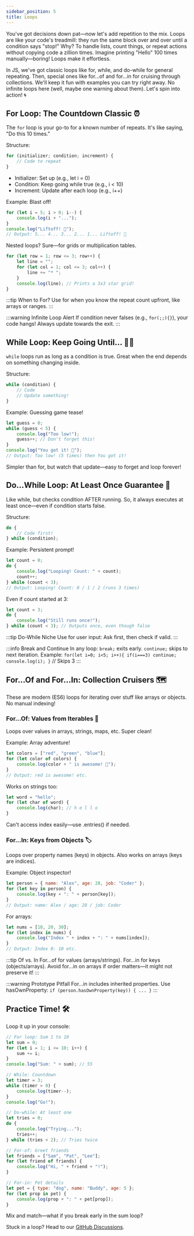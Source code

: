 ```yaml
---
sidebar_position: 5
title: Loops
---
```



You've got decisions down pat—now let's add repetition to the mix. Loops are like your code's treadmill: they run the same block over and over until a condition says "stop!" Why? To handle lists, count things, or repeat actions without copying code a zillion times. Imagine printing "Hello" 100 times manually—boring! Loops make it effortless.

In JS, we've got classic loops like for, while, and do-while for general repeating. Then, special ones like for...of and for...in for cruising through collections. We'll keep it fun with examples you can try right away. No infinite loops here (well, maybe one warning about them). Let's spin into action! 🌀

## For Loop: The Countdown Classic ⏰

The `for` loop is your go-to for a known number of repeats. It's like saying, "Do this 10 times."

Structure:

```javascript
for (initializer; condition; increment) {
    // Code to repeat
}
```

- Initializer: Set up (e.g., let i = 0)
- Condition: Keep going while true (e.g., i &lt; 10)
- Increment: Update after each loop (e.g., i++)

Example: Blast off!

```javascript
for (let i = 5; i > 0; i--) {
    console.log(i + "...");
}
console.log("Liftoff! 🚀");
// Output: 5... 4... 3... 2... 1... Liftoff! 🚀
```

Nested loops? Sure—for grids or multiplication tables.

```javascript
for (let row = 1; row <= 3; row++) {
    let line = "";
    for (let col = 1; col <= 3; col++) {
        line += "* ";
    }
    console.log(line); // Prints a 3x3 star grid!
}
```

:::tip When to For?
Use for when you know the repeat count upfront, like arrays or ranges.
:::

:::warning Infinite Loop Alert
If condition never falses (e.g., `for(;;){}`), your code hangs! Always update towards the exit.
:::

## While Loop: Keep Going Until... 🏃‍♀️

`while` loops run as long as a condition is true. Great when the end depends on something changing inside.

Structure:

```javascript
while (condition) {
    // Code
    // Update something!
}
```

Example: Guessing game tease!

```javascript
let guess = 0;
while (guess < 5) {
    console.log("Too low!");
    guess++; // Don't forget this!
}
console.log("You got it! 🎯");
// Output: Too low! (5 times) then You got it!
```

Simpler than for, but watch that update—easy to forget and loop forever!

## Do...While Loop: At Least Once Guarantee 🔂

Like while, but checks condition AFTER running. So, it always executes at least once—even if condition starts false.

Structure:

```javascript
do {
    // Code first!
} while (condition);
```

Example: Persistent prompt!

```javascript
let count = 0;
do {
    console.log("Looping! Count: " + count);
    count++;
} while (count < 3);
// Output: Looping! Count: 0 / 1 / 2 (runs 3 times)
```

Even if count started at 3:

```javascript
let count = 3;
do {
    console.log("Still runs once!");
} while (count < 3); // Outputs once, even though false
```

:::tip Do-While Niche
Use for user input: Ask first, then check if valid.
:::

:::info Break and Continue
In any loop: `break;` exits early. `continue;` skips to next iteration.
Example: `for(let i=0; i<5; i++){ if(i===3) continue; console.log(i); }` // Skips 3
:::

## For...Of and For...In: Collection Cruisers 🗺️

These are modern (ES6) loops for iterating over stuff like arrays or objects. No manual indexing!

### For...Of: Values from Iterables 🔑

Loops over values in arrays, strings, maps, etc. Super clean!

Example: Array adventure!

```javascript
let colors = ["red", "green", "blue"];
for (let color of colors) {
    console.log(color + " is awesome! 🌈");
}
// Output: red is awesome! etc.
```

Works on strings too:

```javascript
let word = "hello";
for (let char of word) {
    console.log(char); // h e l l o
}
```

Can't access index easily—use .entries() if needed.

### For...In: Keys from Objects 🏷️

Loops over property names (keys) in objects. Also works on arrays (keys are indices).

Example: Object inspector!

```javascript
let person = { name: "Alex", age: 28, job: "Coder" };
for (let key in person) {
    console.log(key + ": " + person[key]);
}
// Output: name: Alex / age: 28 / job: Coder
```

For arrays:

```javascript
let nums = [10, 20, 30];
for (let index in nums) {
    console.log("Index " + index + ": " + nums[index]);
}
// Output: Index 0: 10 etc.
```

:::tip Of vs. In
For...of for values (arrays/strings). For...in for keys (objects/arrays). Avoid for...in on arrays if order matters—it might not preserve it!
:::

:::warning Prototype Pitfall
For...in includes inherited properties. Use hasOwnProperty: `if (person.hasOwnProperty(key)) { ... }`
:::

## Practice Time! 🛠️

Loop it up in your console:

```javascript
// For loop: Sum 1 to 10
let sum = 0;
for (let i = 1; i <= 10; i++) {
    sum += i;
}
console.log("Sum: " + sum); // 55

// While: Countdown
let timer = 3;
while (timer > 0) {
    console.log(timer--);
}
console.log("Go!");

// Do-while: At least one
let tries = 0;
do {
    console.log("Trying...");
    tries++;
} while (tries < 2); // Tries twice

// For-of: Greet friends
let friends = ["Sam", "Pat", "Lee"];
for (let friend of friends) {
    console.log("Hi, " + friend + "!");
}

// For-in: Pet details
let pet = { type: "dog", name: "Buddy", age: 5 };
for (let prop in pet) {
    console.log(prop + ": " + pet[prop]);
}
```

Mix and match—what if you break early in the sum loop?

Stuck in a loop? Head to our [GitHub Discussions](https://github.com/sammy6378/reference/discussions).
